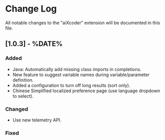 # Change Log
All notable changes to the "aiXcoder" extension will be documented in this file.

## [1.0.3] - %DATE%
### Added
- Java: Automatically add missing class imports in completions.
- New feature to suggest variable names during variable/parameter definition.
- Added a configuration to turn off long results (sort only).
- Chinese Simplified localized preference page (use language dropdown to select).

### Changed
- Use new telemetry API.

### Fixed
